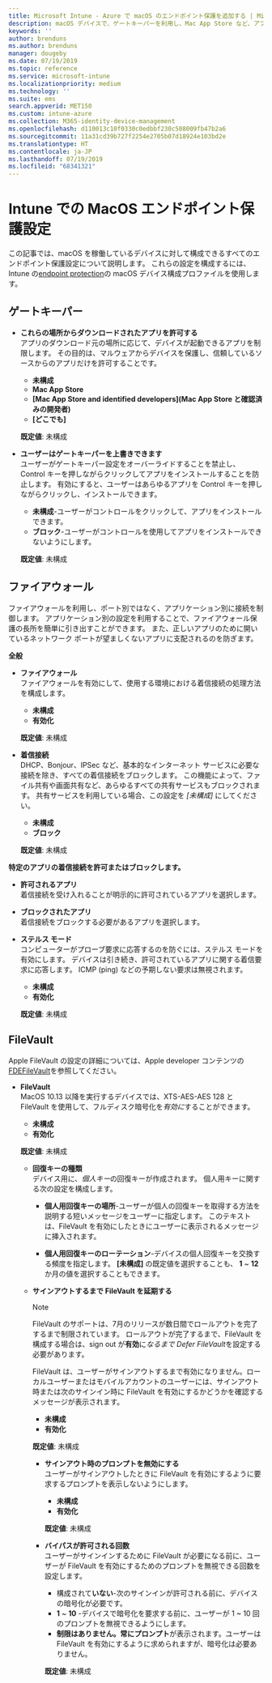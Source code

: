```yaml
---
title: Microsoft Intune - Azure で macOS のエンドポイント保護を追加する | Microsoft Docs
description: macOS デバイスで、ゲートキーパーを利用し、Mac App Store など、アプリをインストールできる場所を決定します。 他にも、ファイアウォールを有効にして (あるいは構成して) 特定のアプリを許可または禁止したり、ステルス モードを利用したり、さらには Microsoft Intune を利用し、特定の種類の着信接続をブロックしたりします。
keywords: ''
author: brenduns
ms.author: brenduns
manager: dougeby
ms.date: 07/19/2019
ms.topic: reference
ms.service: microsoft-intune
ms.localizationpriority: medium
ms.technology: ''
ms.suite: ems
search.appverid: MET150
ms.custom: intune-azure
ms.collection: M365-identity-device-management
ms.openlocfilehash: d110013c10f0330c0edbbf230c508009fb47b2a6
ms.sourcegitcommit: 11a31cd39b727f2254e2705b07d18924e103bd2e
ms.translationtype: HT
ms.contentlocale: ja-JP
ms.lasthandoff: 07/19/2019
ms.locfileid: "68341321"
---
```

# <a name="macos-endpoint-protection-settings-in-intune"></a>Intune での MacOS エンドポイント保護設定  

この記事では、macOS を稼働しているデバイスに対して構成できるすべてのエンドポイント保護設定について説明します。 これらの設定を構成するには、Intune の[endpoint protection](endpoint-protection-configure.md)の macOS デバイス構成プロファイルを使用します。  

## <a name="gatekeeper"></a>ゲートキーパー  

- **これらの場所からダウンロードされたアプリを許可する**  
  アプリのダウンロード元の場所に応じて、デバイスが起動できるアプリを制限します。 その目的は、マルウェアからデバイスを保護し、信頼しているソースからのアプリだけを許可することです。  

  - **未構成**  
  - **Mac App Store**  
  - **[Mac App Store and identified developers]\(Mac App Store と確認済みの開発者\)**  
  - **[どこでも]**  

  **既定値**: 未構成  

- **ユーザーはゲートキーパーを上書きできます**  
  ユーザーがゲートキーパー設定をオーバーライドすることを禁止し、Control キーを押しながらクリックしてアプリをインストールすることを防止します。 有効にすると、ユーザーはあらゆるアプリを Control キーを押しながらクリックし、インストールできます。  
 
  - **未構成**-ユーザーがコントロールをクリックして、アプリをインストールできます。  
  - **ブロック**-ユーザーがコントロールを使用してアプリをインストールできないようにします。  

  **既定値**: 未構成  

## <a name="firewall"></a>ファイアウォール  

ファイアウォールを利用し、ポート別ではなく、アプリケーション別に接続を制御します。 アプリケーション別の設定を利用することで、ファイアウォール保護の長所を簡単に引き出すことができます。 また、正しいアプリのために開いているネットワーク ポートが望ましくないアプリに支配されるのを防ぎます。  

**全般**
- **ファイアウォール**  
  ファイアウォールを有効にして、使用する環境における着信接続の処理方法を構成します。  
  - **未構成**  
  - **有効化**  

  **既定値**: 未構成  

- **着信接続**  
  DHCP、Bonjour、IPSec など、基本的なインターネット サービスに必要な接続を除き、すべての着信接続をブロックします。 この機能によって、ファイル共有や画面共有など、あらゆるすべての共有サービスもブロックされます。 共有サービスを利用している場合、この設定を *[未構成]* にしてください。  
  - **未構成**  
  - **ブロック**  

  **既定値**: 未構成  

**特定のアプリの着信接続を許可またはブロックします。**  

  - **許可されるアプリ**  
    着信接続を受け入れることが明示的に許可されているアプリを選択します。  

  - **ブロックされたアプリ**  
    着信接続をブロックする必要があるアプリを選択します。  

  - **ステルス モード**  
    コンピューターがプローブ要求に応答するのを防ぐには、ステルス モードを有効にします。 デバイスは引き続き、許可されているアプリに関する着信要求に応答します。 ICMP (ping) などの予期しない要求は無視されます。  
    - **未構成**  
    - **有効化**  

    **既定値**: 未構成  

## <a name="filevault"></a>FileVault  
Apple FileVault の設定の詳細については、Apple developer コンテンツの[FDEFileVault](https://developer.apple.com/documentation/devicemanagement/fdefilevault)を参照してください。 

- **FileVault**  
  MacOS 10.13 以降を実行するデバイスでは、XTS-AES-AES 128 と FileVault を使用して、フルディスク暗号化を*有効に*することができます。  
  - **未構成**  
  - **有効化**  

  **既定値**: 未構成  

  - **回復キーの種類**  
    デバイス用に、*個人キー*の回復キーが作成されます。 個人用キーに関する次の設定を構成します。  

     - **個人用回復キーの場所**-ユーザーが個人の回復キーを取得する方法を説明する短いメッセージをユーザーに指定します。 このテキストは、FileVault を有効にしたときにユーザーに表示されるメッセージに挿入されます。  
      
     - **個人用回復キーのローテーション**-デバイスの個人回復キーを交換する頻度を指定します。 **[未構成]** の既定値を選択することも、 **1** ~ **12**か月の値を選択することもできます。  

  - **サインアウトするまで FileVault を延期する** 
    > [!NOTE]
    > FileVault のサポートは、7月のリリースが数日間でロールアウトを完了するまで制限されています。 ロールアウトが完了するまで、FileVault を構成する場合は、sign out が**有効**に*なるまで Defer FileVault*を設定する必要があります。   

    FileVault は、ユーザーがサインアウトするまで有効になりません。ローカルユーザーまたはモバイルアカウントのユーザーには、サインアウト時または次のサインイン時に FileVault を有効にするかどうかを確認するメッセージが表示されます。  
    - **未構成**  
    - **有効化**  
    
    **既定値**: 未構成  



    - **サインアウト時のプロンプトを無効にする**  
      ユーザーがサインアウトしたときに FileVault を有効にするように要求するプロンプトを表示しないようにします。  
      - **未構成**  
      - **有効化**  

      **既定値**: 未構成  

    - **バイパスが許可される回数**  
      ユーザーがサインインするために FileVault が必要になる前に、ユーザーが FileVault を有効にするためのプロンプトを無視できる回数を設定します。  

      - 構成されて**いない**-次のサインインが許可される前に、デバイスの暗号化が必要です。  
      -  **1** ~ **10** -デバイスで暗号化を要求する前に、ユーザーが 1 ~ 10 回のプロンプトを無視できるようにします。  
      - **制限はありません。常にプロンプト**が表示されます。ユーザーは FileVault を有効にするように求められますが、暗号化は必要ありません。  
 
      **既定値**: 未構成  


